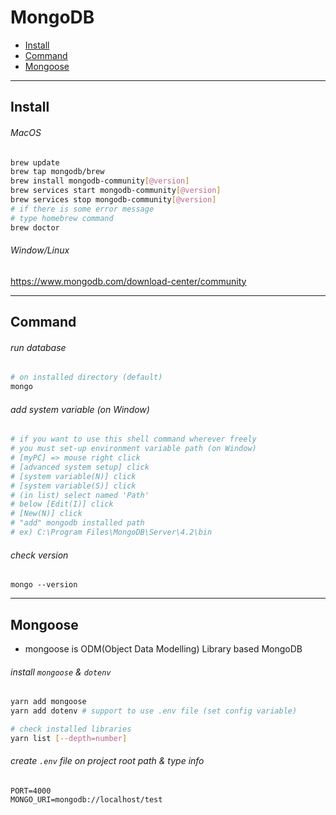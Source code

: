 # MongoDB
- [Install](#install)
- [Command](#command)
- [Mongoose](#mongoose)
  
---

## Install
###### MacOS
```sh
brew update
brew tap mongodb/brew
brew install mongodb-community[@version]
brew services start mongodb-community[@version]
brew services stop mongodb-community[@version]
# if there is some error message
# type homebrew command 
brew doctor
```
  
###### Window/Linux
https://www.mongodb.com/download-center/community  
  
---
  
## Command
###### run database
```sh
# on installed directory (default)
mongo 
```
  
###### add system variable (on Window)  
```sh
# if you want to use this shell command wherever freely
# you must set-up environment variable path (on Window)
# [myPC] => mouse right click 
# [advanced system setup] click 
# [system variable(N)] click
# [system variable(S)] click
# (in list) select named 'Path'
# below [Edit(I)] click
# [New(N)] click
# "add" mongodb installed path
# ex) C:\Program Files\MongoDB\Server\4.2\bin
```
  
###### check version
```
mongo --version
```
  
---
  
## Mongoose
- mongoose is ODM(Object Data Modelling) Library based MongoDB  
  
###### install `mongoose` & `dotenv`
```sh
yarn add mongoose
yarn add dotenv # support to use .env file (set config variable)

# check installed libraries
yarn list [--depth=number]
```
  
###### create `.env` file on project root path & type info
```
PORT=4000
MONGO_URI=mongodb://localhost/test
```
  
